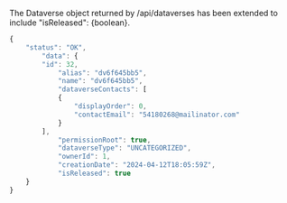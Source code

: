 The Dataverse object returned by /api/dataverses has been extended to include "isReleased": {boolean}.
```javascript
{
    "status": "OK",
        "data": {
        "id": 32,
            "alias": "dv6f645bb5",
            "name": "dv6f645bb5",
            "dataverseContacts": [
            {
                "displayOrder": 0,
                "contactEmail": "54180268@mailinator.com"
            }
        ],
            "permissionRoot": true,
            "dataverseType": "UNCATEGORIZED",
            "ownerId": 1,
            "creationDate": "2024-04-12T18:05:59Z",
            "isReleased": true
    }
}
```